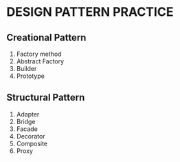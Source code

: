 # DESIGN PATTERN PRACTICE

## Creational Pattern
1. Factory method
2. Abstract Factory
3. Builder
4. Prototype

## Structural Pattern
1. Adapter
2. Bridge
3. Facade
4. Decorator
5. Composite
6. Proxy